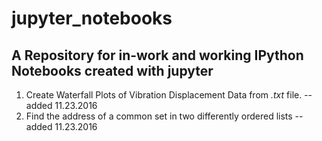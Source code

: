 # jupyter_notebooks

## A Repository for in-work and working IPython Notebooks created with jupyter

  1. Create Waterfall Plots of Vibration Displacement Data from *.txt* file. -- added 11.23.2016
  2. Find the address of a common set in two differently ordered lists       -- added 11.23.2016
